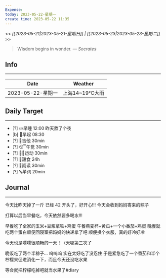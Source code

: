 ```yaml
---
Expense: 
today: 2023-05-22-星期一
create time: 2023-05-22 11:35
---
```


<< *[[2023-05-21|2023-05-21-星期日]] | [[2023-05-23|2023-05-23-星期二]]* >>


> Wisdom begins in wonder.
> — <cite>Socrates</cite>


## Info
***
| Date        | Weather      | 
| ----------- | ------------ |
| 2023-05-22-星期一 |  上海14~19℃大雨 |


## Daily Target 
***
- [?] 💤早睡   12:00 昨天熬了个夜
- [b] 🌅早起    08:30
- [?] 🎵吉他    30min
- [?] 😴午觉    30min
- [?] 🏃‍♀️运动    30min  
- [?] 🚫甜食    24h
- [?] 📖阅读    30min 
- [?] 🔤单词    20min    


##  Journal
***

今天比昨天掉了一斤
已经 42 开头了，好开心!!!
今天会收到妈妈寄来的粽子

打算以后当早餐吃，今天依然要多喝水!!!

早餐吃了全家的玉米+豆浆拿铁+鸡蛋
午餐燕麦杯+黄瓜+一个小番茄+鸡蛋
晚餐就吃两个蛋白顺便回寝室把妈妈的快递拿了吧
顺便换个衣服，真的好冷好冷

今天也是噗噗很顺畅的一天！（天哪第三次了

晚饭吃了两个半粽子... 呜呜呜
实在太好吃了没忍住
于是紧急吃了一个番茄和半个柠檬来促进消化一下，而且今天还没吃水果

等会就把柠檬吃掉吧就当水果了#diary